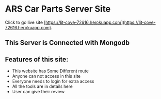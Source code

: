 # ARS Car Parts Server Site
Click to go live site [https://lit-cove-72616.herokuapp.com](https://lit-cove-72616.herokuapp.com).

## This Server is Connected with Mongodb

## Features of this site:

* This website has Some Different route
* Anyone can not access in this site
* Everyone needs to login for extra access
* All the tools are in details here
* User can give their review